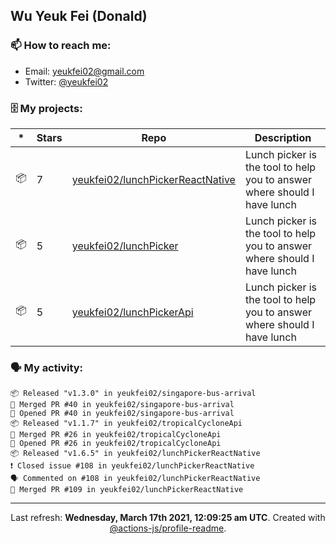 ## Wu Yeuk Fei (Donald)

### 📫 How to reach me:

- Email: [yeukfei02@gmail.com](yeukfei02@gmail.com)
- Twitter: [@yeukfei02](https://twitter.com/yeukfei02)

### 🗄 My projects:

|*|Stars|Repo|Description|
|---|---|---|---|
| 📦 | 7 | [yeukfei02/lunchPickerReactNative](https://github.com/yeukfei02/lunchPickerReactNative) | Lunch picker is the tool to help you to answer where should I have lunch |
| 📦 | 5 | [yeukfei02/lunchPicker](https://github.com/yeukfei02/lunchPicker) | Lunch picker is the tool to help you to answer where should I have lunch |
| 📦 | 5 | [yeukfei02/lunchPickerApi](https://github.com/yeukfei02/lunchPickerApi) | Lunch picker is the tool to help you to answer where should I have lunch |

### 🗣 My activity:

```
📦 Released "v1.3.0" in yeukfei02/singapore-bus-arrival
🎉 Merged PR #40 in yeukfei02/singapore-bus-arrival
💪 Opened PR #40 in yeukfei02/singapore-bus-arrival
📦 Released "v1.1.7" in yeukfei02/tropicalCycloneApi
🎉 Merged PR #26 in yeukfei02/tropicalCycloneApi
💪 Opened PR #26 in yeukfei02/tropicalCycloneApi
📦 Released "v1.6.5" in yeukfei02/lunchPickerReactNative
❗️ Closed issue #108 in yeukfei02/lunchPickerReactNative
🗣 Commented on #108 in yeukfei02/lunchPickerReactNative
🎉 Merged PR #109 in yeukfei02/lunchPickerReactNative
```

<!-- <img src="https://github-readme-stats.vercel.app/api?username=yeukfei02&show_icons=true&count_private=true&theme=radical" />

<img src="https://github-readme-stats.vercel.app/api/top-langs/?username=yeukfei02&theme=radical" /> -->

---

<p align="center">Last refresh: <b>Wednesday, March 17th 2021, 12:09:25 am UTC</b>. Created with <a href=https://github.com/marketplace/actions/profile-readme>@actions-js/profile-readme</a>.</p>
